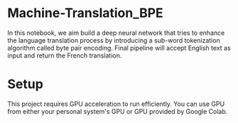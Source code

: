 # Machine-Translation_BPE
In this notebook, we aim build a deep neural network that tries to enhance the language translation process by introducing a sub-word tokenization algorithm called byte pair encoding. Final pipeline will accept English text as input and return the French translation.

# Setup
This project requires GPU acceleration to run efficiently. You can use GPU from either your personal system's GPU or GPU provided by Google Colab.


